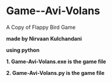 # Game--Avi-Volans
A Copy of Flappy Bird Game

**made by Nirvaan Kulchandani**

**using python**

**1. Game-Avi-Volans.exe is the game file**

**2. Game-Avi-Volans.py is the game file**
